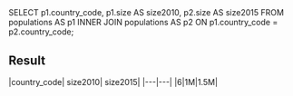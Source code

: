 ##


SELECT p1.country_code,
       p1.size AS size2010,
       p2.size AS size2015
FROM populations AS p1
  INNER JOIN populations AS p2
    ON  p1.country_code = p2.country_code;



## Result 

|country_code| size2010| size2015|
|---|---|
|6|1M|1.5M|
